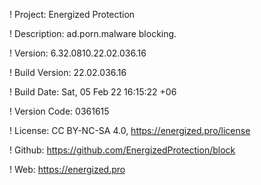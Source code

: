 ! Project: Energized Protection

! Description: ad.porn.malware blocking.

! Version: 6.32.0810.22.02.036.16

! Build Version: 22.02.036.16

! Build Date: Sat, 05 Feb 22 16:15:22 +06

! Version Code: 0361615

! License: CC BY-NC-SA 4.0, https://energized.pro/license

! Github: https://github.com/EnergizedProtection/block

! Web: https://energized.pro
